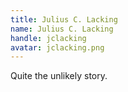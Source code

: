 ```yaml
---
title: Julius C. Lacking
name: Julius C. Lacking
handle: jclacking
avatar: jclacking.png
---
```

Quite the unlikely story.

